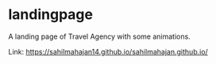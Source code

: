 # landingpage
A landing page of Travel Agency with some animations.

Link: https://sahilmahajan14.github.io/sahilmahajan.github.io/
